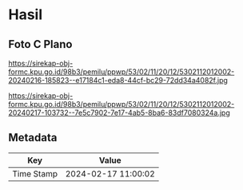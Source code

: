 # Hasil

## Foto C Plano

https://sirekap-obj-formc.kpu.go.id/98b3/pemilu/ppwp/53/02/11/20/12/5302112012002-20240216-185823--e17184c1-eda8-44cf-bc29-72dd34a4082f.jpg

https://sirekap-obj-formc.kpu.go.id/98b3/pemilu/ppwp/53/02/11/20/12/5302112012002-20240217-103732--7e5c7902-7e17-4ab5-8ba6-83df7080324a.jpg


## Metadata

| Key        | Value               |
| ---------- | ------------------- |
| Time Stamp | 2024-02-17 11:00:02 |



